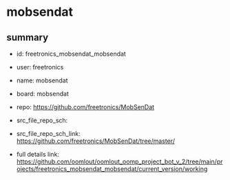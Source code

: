 # mobsendat
 
## summary 
* id: freetronics_mobsendat_mobsendat
* user: freetronics
* name: mobsendat
* board: mobsendat
* repo: https://github.com/freetronics/MobSenDat



* src_file_repo_sch: 
* src_file_repo_sch_link: https://github.com/freetronics/MobSenDat/tree/master/
* full details link: https://github.com/oomlout/oomlout_oomp_project_bot_v_2/tree/main/projects/freetronics_mobsendat_mobsendat/current_version/working  







